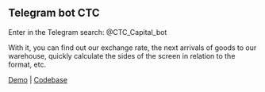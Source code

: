 ## Telegram bot CTC

Enter in the Telegram search:
@CTC_Capital_bot
 
With it, you can find out our exchange rate, the next arrivals of goods to our warehouse, quickly calculate the sides of the screen in relation to the format, etc.

[Demo](https://web.telegram.org/z/#1860414673) | [Codebase](https://github.com/dafen173/real-bot-ctc/tree/master)
